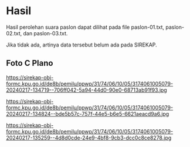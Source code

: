 # Hasil

Hasil perolehan suara paslon dapat dilihat pada file paslon-01.txt, paslon-02.txt, dan paslon-03.txt.

Jika tidak ada, artinya data tersebut belum ada pada SIREKAP.

## Foto C Plano

https://sirekap-obj-formc.kpu.go.id/de8b/pemilu/ppwp/31/74/06/10/05/3174061005079-20240217-134719--706ff042-5a94-44d0-90e0-68713ab91f93.jpg

https://sirekap-obj-formc.kpu.go.id/de8b/pemilu/ppwp/31/74/06/10/05/3174061005079-20240217-134824--bde5b57c-757f-44e5-b6e5-6621aeacd9a6.jpg

https://sirekap-obj-formc.kpu.go.id/de8b/pemilu/ppwp/31/74/06/10/05/3174061005079-20240217-135259--4d8d0cde-24e9-4bf8-9cb3-dcc0c8ce8278.jpg
